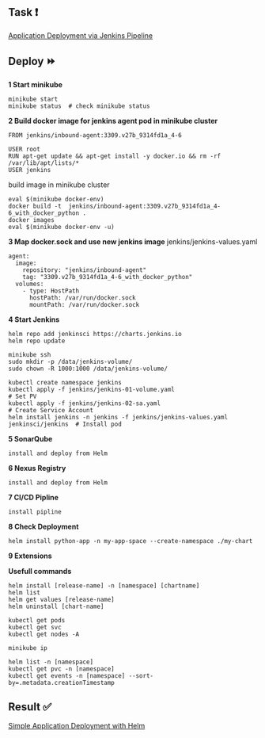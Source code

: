 ## Task :heavy_exclamation_mark:

[Application Deployment via Jenkins Pipeline](https://github.com/rolling-scopes-school/tasks/blob/master/devops/modules/3_ci-configuration/task_6.md)

## Deploy :fast_forward:

**1 Start minikube**

```
minikube start
minikube status  # check minikube status
```

**2 Build docker image for jenkins agent pod in minikube cluster**

```
FROM jenkins/inbound-agent:3309.v27b_9314fd1a_4-6

USER root
RUN apt-get update && apt-get install -y docker.io && rm -rf /var/lib/apt/lists/*
USER jenkins
```

build image in minikube cluster
```
eval $(minikube docker-env)
docker build -t  jenkins/inbound-agent:3309.v27b_9314fd1a_4-6_with_docker_python .
docker images
eval $(minikube docker-env -u)
```

**3 Map docker.sock and use new jenkins image**
jenkins/jenkins-values.yaml
```
agent:
  image:
    repository: "jenkins/inbound-agent"
    tag: "3309.v27b_9314fd1a_4-6_with_docker_python"
  volumes:
    - type: HostPath
      hostPath: /var/run/docker.sock
      mountPath: /var/run/docker.sock
```

**4 Start Jenkins**
```
helm repo add jenkinsci https://charts.jenkins.io
helm repo update

minikube ssh
sudo mkdir -p /data/jenkins-volume/
sudo chown -R 1000:1000 /data/jenkins-volume/ 

kubectl create namespace jenkins
kubectl apply -f jenkins/jenkins-01-volume.yaml                                   # Set PV
kubectl apply -f jenkins/jenkins-02-sa.yaml                                       # Create Service Account
helm install jenkins -n jenkins -f jenkins/jenkins-values.yaml jenkinsci/jenkins  # Install pod

```

**5 SonarQube**
```
install and deploy from Helm
```

**6 Nexus Registry**
```
install and deploy from Helm
```

**7 CI/CD Pipline**
```
install pipline
```

**8 Check Deployment**
```
helm install python-app -n my-app-space --create-namespace ./my-chart
```

**9 Extensions**

**Usefull commands**
```
helm install [release-name] -n [namespace] [chartname]
helm list
helm get values [release-name]
helm uninstall [chart-name]

kubectl get pods
kubectl get svc
kubectl get nodes -A

minikube ip

helm list -n [namespace]
kubectl get pvc -n [namespace]
kubectl get events -n [namespace] --sort-by=.metadata.creationTimestamp
```

## Result :white_check_mark:

[Simple Application Deployment with Helm](https://github.com/gantsevich-yuri/rsschool-devops-course-tasks/pull/6)

